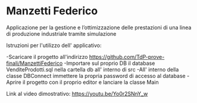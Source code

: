 # Manzetti Federico
Applicazione per la gestione e l’ottimizzazione delle prestazioni di una linea di produzione industriale tramite simulazione

Istruzioni per l'utilizzo dell' applicativo:

-Scaricare il progetto all'indirizzo https://github.com/TdP-prove-finali/ManzettiFederico
-Importare sul proprio DB il database VenditeProdotti.sql nella cartella db all' interno di src
-All' interno della classe DBConnect immettere la propria password di accesso al database
-Aprire il progetto con il proprio editor e lanciare la classe Main


Link al video dimostrativo: https://youtu.be/Yo0r2SNnY_w

